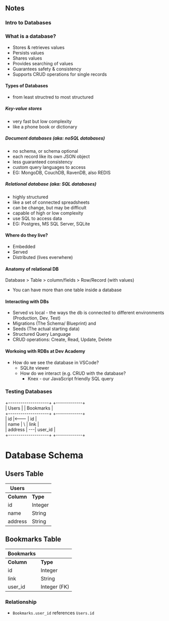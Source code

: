 ## Notes

### Intro to Databases

### What is a database?
- Stores & retrieves values
- Persists values
- Shares values
- Provides searching of values
- Guarantees safety & consistency
- Supports CRUD operations for single records

#### Types of Databases
- from least structred to most structured

##### Key-value stores
- very fast but low complexity
- like a phone book or dictionary

##### Document databases (aka: noSQL databases)
- no schema, or schema optional
- each record like its own JSON object
- less guaranteed consistency
- custom query languages to access
- EG: MongoDB, CouchDB, RavenDB, also REDIS

##### Relational database (aka: SQL databases)
- highly structured
- like a set of connected spreadsheets
- can be change, but may be difficult
- capable of high or low complexity
- use SQL to access data
- EG: Postgres, MS SQL Server, SQLite

#### Where do they live?
- Embedded
- Served
- Distributed (lives everwhere)

#### Anatomy of relational DB

Database > Table > column/fields > Row/Record (with values)

- You can have more than one table inside a database

#### Interacting with DBs
- Served vs local - the ways the db is connected to different environments (Production, Dev, Test)
- Migrations (The Schema/ Blueprint) and
- Seeds (The actual starting data)
- Structured Query Language
- CRUD operations: Create, Read, Update, Delete

#### Workoing with RDBs at Dev Academy
- How do we see the database in VSCode?
    - SQLite viewer
    - How do we interact (e.g. CRUD with the database?
        - Knex - our JavaScript friendly SQL query

### Testing Databases

+--------------------+        +-------------+ <br/>
| Users              |        | Bookmarks   | <br/>
+--------------------+        +-------------+ <br/>
| id                 |<---    | id          | <br/>
| name               |    \   | link        | <br/>
| address            |     ---| user_id     | <br/>
+--------------------+        +-------------+ <br/>

# Database Schema

## Users Table

| Users              |        |
|--------------------|--------|
| **Column**         | **Type** |
| id                 | Integer |
| name               | String  |
| address            | String  |

## Bookmarks Table

| Bookmarks          |        |
|--------------------|--------|
| **Column**         | **Type** |
| id                 | Integer |
| link               | String  |
| user_id            | Integer (FK) |

### Relationship
- `Bookmarks.user_id` references `Users.id`
